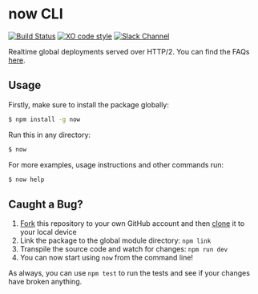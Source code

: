 # now CLI

[![Build Status](https://travis-ci.org/zeit/now-cli.svg?branch=master)](https://travis-ci.org/zeit/now-cli)
[![XO code style](https://img.shields.io/badge/code_style-XO-5ed9c7.svg)](https://github.com/sindresorhus/xo)
[![Slack Channel](https://zeit-slackin.now.sh/badge.svg)](https://zeit.chat)

Realtime global deployments served over HTTP/2. You can find the FAQs [here](https://github.com/zeit/now-cli/wiki/FAQ).

## Usage

Firstly, make sure to install the package globally:

```bash
$ npm install -g now
```

Run this in any directory:

```bash
$ now
```

For more examples, usage instructions and other commands run:

```bash
$ now help
```

## Caught a Bug?

1. [Fork](https://help.github.com/articles/fork-a-repo/) this repository to your own GitHub account and then [clone](https://help.github.com/articles/cloning-a-repository/) it to your local device
2. Link the package to the global module directory: `npm link`
3. Transpile the source code and watch for changes: `npm run dev`
4. You can now start using `now` from the command line!

As always, you can use `npm test` to run the tests and see if your changes have broken anything.
